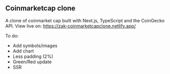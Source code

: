 ## Coinmarketcap clone

A clone of coinmarket cap built with Next.js, TypeScript and the CoinGecko API.
View live on: https://zak-coinmarketcapclone.netlify.app/

To do:
- Add symbols/images
- Add chart
- Less padding (2%)
- Green/Red update
- SSR